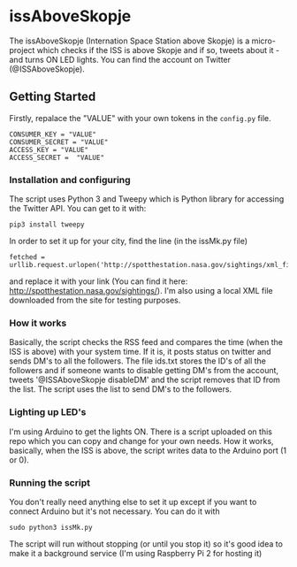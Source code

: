 # issAboveSkopje

The issAboveSkopje (Internation Space Station above Skopje) is a micro-project which checks if the ISS
is above Skopje and if so, tweets about it - and turns ON LED lights. You can find the account on Twitter (@ISSAboveSkopje).

## Getting Started

Firstly, repalace the "VALUE" with your own tokens in the `config.py` file.

```
CONSUMER_KEY = "VALUE"
CONSUMER_SECRET = "VALUE"
ACCESS_KEY = "VALUE"
ACCESS_SECRET =  "VALUE"
```

### Installation and configuring

The script uses Python 3 and Tweepy which is Python library for accessing the Twitter API. You can get to it with:

```
pip3 install tweepy
```

In order to set it up for your city, find the line (in the issMk.py file)
```
fetched = urllib.request.urlopen('http://spotthestation.nasa.gov/sightings/xml_files/Macedonia_None_Skopje.xml')
```
and replace it with your link (You can find it here: http://spotthestation.nasa.gov/sightings/). I'm also using a local XML file downloaded from the site for testing purposes.

### How it works

Basically, the script checks the RSS feed and compares the time (when the ISS is above) with your system time. If it is, it posts status on twitter and sends DM's to all the followers. The file ids.txt stores the ID's of all the followers and if someone wants to disable getting DM's from the account, tweets '@ISSAboveSkopje disableDM' and the script removes that ID from
the list. The script uses the list to send DM's to the followers.

### Lighting up LED's
I'm using Arduino to get the lights ON. There is a script uploaded on this repo which you can copy and change for your own needs. How it works, basically, when the ISS is above, the script writes data to the Arduino port (1 or 0).

### Running the script

You don't really need anything else to set it up except if you want to connect Arduino but it's not necessary. You can do it with
```
sudo python3 issMk.py
```
The script will run without stopping (or until you stop it) so it's good idea to make it a background service (I'm using Raspberry Pi 2 for hosting it)
